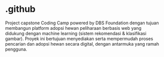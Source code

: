 # .github
Project capstone Coding Camp powered by DBS Foundation dengan tujuan membangun platform adopsi hewan peliharaan berbasis web yang didukung dengan machine learning (sistem rekomendasi & klasifikasi gambar). Proyek ini bertujuan menyediakan serta mempermudah proses pencarian dan adopsi hewan secara digital, dengan antarmuka yang ramah pengguna.
